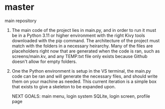 # master
main repository

1. The main code of the project lies in main.py, and in order to run it must be in a Python 3.11 or higher environment with the right Kivy tools downloaded with the pip command. The architecture of the project must match with the folders in a necessary heirarchy. Many of the files are placeholders right now that are generated when the code is ran, such as screens/main.kv, and any TEMP.txt file only exists because Github doesn't allow for empty folders.
2. One the Python environment is setup in the VS terminal, the main.py code can be ran and will generate the necessary files, and should write them on your machine as needed. This current iteration is a simple box that exists to give a skeleton to be expanded upon.

   NEXT GOALS: main menu, login system SQLite, login screen, profile page
